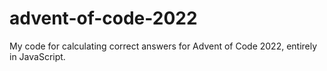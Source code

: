 # advent-of-code-2022

My code for calculating correct answers for Advent of Code 2022, entirely in JavaScript.
